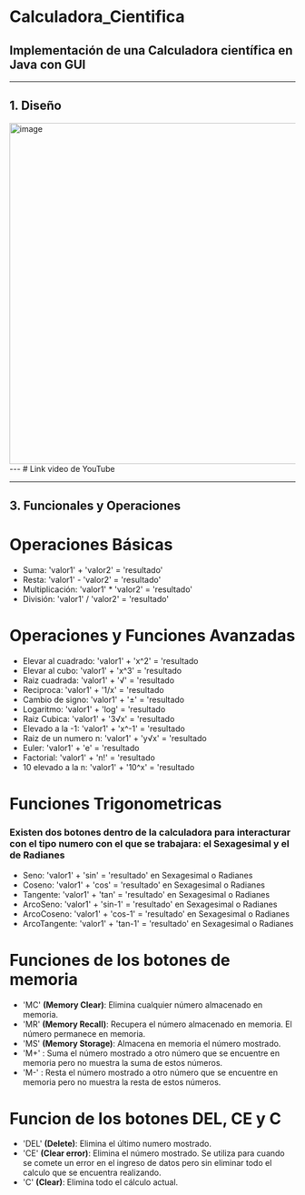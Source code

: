 # Calculadora_Cientifica
## Implementación de una Calculadora científica en Java con GUI
--- 
## 1. Diseño

 <img width="600" alt="image" src="https://user-images.githubusercontent.com/85601974/183820025-22e31847-59e3-47f1-a692-0f101a6d5462.png">
---
# Link video de YouTube


---
## 3. Funcionales y Operaciones

# Operaciones Básicas

+ Suma: 'valor1' + 'valor2' = 'resultado'
+ Resta: 'valor1' - 'valor2' = 'resultado'
+ Multiplicación: 'valor1' * 'valor2' = 'resultado'
+ División: 'valor1' / 'valor2' = 'resultado'

# Operaciones y Funciones Avanzadas

+ Elevar al cuadrado: 'valor1' + 'x^2' = 'resultado
+ Elevar al cubo: 'valor1' + 'x^3' = 'resultado
+ Raiz cuadrada: 'valor1' + '√' = 'resultado
+ Reciproca: 'valor1' + '1/x' = 'resultado
+ Cambio de signo: 'valor1' + '±' = 'resultado
+ Logaritmo: 'valor1' + 'log' = 'resultado
+ Raiz Cubica: 'valor1' + '3√x' = 'resultado
+ Elevado a la -1: 'valor1' + 'x^-1' = 'resultado
+ Raiz de un numero n: 'valor1' + 'y√x' = 'resultado
+ Euler: 'valor1' + 'e' = 'resultado
+ Factorial: 'valor1' + 'n!' = 'resultado
+ 10 elevado a la n: 'valor1' + '10^x' = 'resultado

# Funciones Trigonometricas

### Existen dos botones dentro de la calculadora para interacturar con el tipo numero con el que se trabajara: el Sexagesimal y el de Radianes

+ Seno: 'valor1' + 'sin' = 'resultado' en Sexagesimal o Radianes
+ Coseno: 'valor1' + 'cos' = 'resultado' en Sexagesimal o Radianes
+ Tangente: 'valor1' + 'tan' = 'resultado' en Sexagesimal o Radianes
+ ArcoSeno: 'valor1' + 'sin-1' = 'resultado' en Sexagesimal o Radianes
+ ArcoCoseno: 'valor1' + 'cos-1' = 'resultado' en Sexagesimal o Radianes
+ ArcoTangente: 'valor1' + 'tan-1' = 'resultado' en Sexagesimal o Radianes

# Funciones de los botones de memoria

+ 'MC' **(Memory Clear)**: Elimina cualquier número almacenado en memoria.
+ 'MR' **(Memory Recall)**: Recupera el número almacenado en memoria. El número permanece en memoria.
+ 'MS' **(Memory Storage)**: Almacena en memoria el número mostrado.
+ 'M+' : Suma el número mostrado a otro número que se encuentre en memoria pero no muestra la suma de estos números.
+ 'M-' : Resta el número mostrado a otro número que se encuentre en memoria pero no muestra la resta de estos números.

# Funcion de los botones DEL, CE y C

+ 'DEL' **(Delete)**: Elimina el último numero mostrado.
+ 'CE' **(Clear error)**: Elimina el número mostrado. Se utiliza para cuando se comete un error en el ingreso de datos pero sin eliminar todo el calculo que se encuentra realizando.
+ 'C' **(Clear)**: Elimina todo el cálculo actual.

